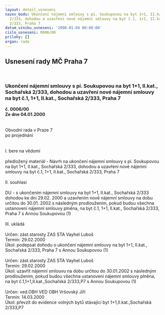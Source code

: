 ```yaml
---
layout: detail_usneseni
nazev_bodu: Ukončení nájemní smlouvy s pí. Soukupovou na byt 1+1, II.kat., Sochařská
  2/333, dohodou a uzavření nové nájemní smlouvy na byt č.1, 1+1, II.kat., Sochařská
  2/333, Praha 7
datum_vzniku_usneseni: '2000-01-04 00:00:00'
cislo_usneseni: 0006/00
prilohy: []
organ: rada
---
```

<div id="ucUsn_pList" class="usn">
	<span><h2>Usnesení rady MČ Praha 7 </h2>
<br></span><div class="standBody">
<span><h3>Ukončení nájemní smlouvy s pí. Soukupovou na byt 1+1, II.kat., Sochařská 2/333, dohodou a uzavření nové nájemní smlouvy na byt č.1, 1+1, II.kat., Sochařská 2/333, Praha 7</h3></span><div class="center">
		<strong>č. 0006/00</strong><br>
	</div>
<div class="center">
		<strong>Ze dne 04.01.2000</strong><br><br>
	</div>
<br>Obvodní rada v Praze 7<br>po projednání<br><br><br>I.	bere na vědomí<br><br> předložený materiál - Návrh na ukončení nájemní smlouvy s pí. Soukupovou na byt 1+1, II.kat., Sochařská 2/333, dohodou a uzavření nové nájemní smlouvy na byt č.1, 1+1, II.kat., Sochařská 2/333, Praha 7<br><br>II.	souhlasí <br><br>DU - s ukončením nájemní smlouvy na byt 1+1, II.kat., Sochařská 2/333 dohodou ke dni 29.02. 2000 a uzavřením nové nájemní smlouvy na dobu určitou do 30.01. 2002 s následným prodloužením, pokud budou všechna ustanovení nájemní smlouvy plněna, na byt č.1, 1+1, II.kat., Sochařská 2/333, Praha 7 s Annou Soukupovou (1)<br><br>III.	ukládá <br><br> Určen:	zást.starosty	ZAS STA Vayhel Luboš<br>Termín: 29.02.2000<br>Úkol:	podepsat dohodu o ukončení nájemní smlouvy na byt 1+1, II.kat., Sochařská 2/333, Praha 7 s Annou Soukupovou (1)<br> <br> Určen:	zást.starosty	ZAS STA Vayhel Luboš<br>Termín: 29.02.2000<br>Úkol:	uzavřít nájemní smlouvu na dobu určitou do 30.01.2002 s následným prodloužením, pokud budou všechna ustanovení nájemní smlouvy plněna, na byt č.1,1+1,II.kat.,Sochařská 2/333,P7 s Annou Soukupovou (1)<br> <br> Určen:	ved.OBH	VED OBH Vršovský Jiří<br>Termín: 14.03.2000<br>Úkol:	převzít do evidence volných bytů stávající byt 1+1,II.kat.,Sochařská 2/333,P7<br>
</div>
</div>